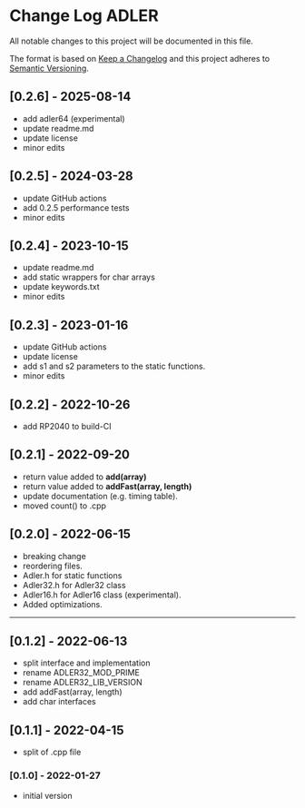 # Change Log ADLER

All notable changes to this project will be documented in this file.

The format is based on [Keep a Changelog](http://keepachangelog.com/)
and this project adheres to [Semantic Versioning](http://semver.org/).


## [0.2.6] - 2025-08-14
- add adler64 (experimental)
- update readme.md
- update license
- minor edits

## [0.2.5] - 2024-03-28
- update GitHub actions
- add 0.2.5 performance tests
- minor edits

## [0.2.4] - 2023-10-15
- update readme.md
- add static wrappers for char arrays
- update keywords.txt
- minor edits

## [0.2.3] - 2023-01-16
- update GitHub actions
- update license
- add s1 and s2 parameters to the static functions.
- minor edits

## [0.2.2] - 2022-10-26
- add RP2040 to build-CI

## [0.2.1] - 2022-09-20
- return value added to **add(array)** 
- return value added to **addFast(array, length)** 
- update documentation (e.g. timing table).
- moved count() to .cpp

## [0.2.0] - 2022-06-15
- breaking change 
- reordering files.
- Adler.h for static functions
- Adler32.h for Adler32 class
- Adler16.h for Adler16 class (experimental).
- Added optimizations.

----

## [0.1.2] - 2022-06-13
- split interface and implementation
- rename ADLER32_MOD_PRIME
- rename ADLER32_LIB_VERSION
- add addFast(array, length)
- add char interfaces

## [0.1.1] - 2022-04-15
- split of .cpp file

### [0.1.0] - 2022-01-27
- initial version




